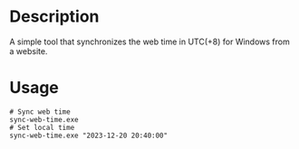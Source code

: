 # Description
A simple tool that synchronizes the web time in UTC(+8) for Windows from a website.

# Usage
```
# Sync web time
sync-web-time.exe
# Set local time
sync-web-time.exe "2023-12-20 20:40:00"
```
